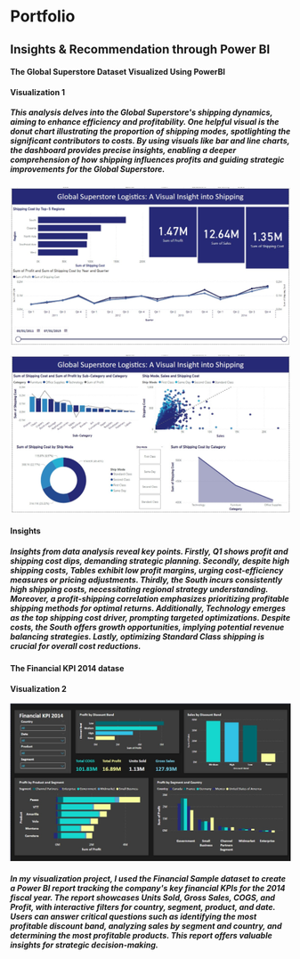 # Portfolio
## Insights & Recommendation through Power BI

#### The Global Superstore Dataset Visualized Using PowerBI
#### Visualization 1
##### This analysis delves into the Global Superstore's shipping dynamics, aiming to enhance efficiency and profitability. One helpful visual is the donut chart illustrating the proportion of shipping modes, spotlighting the significant contributors to costs. By using visuals like bar and line charts, the dashboard provides precise insights, enabling a deeper comprehension of how shipping influences profits and guiding strategic improvements for the Global Superstore.

![Global Super Store Logistics-Visual Insights into shipping_1](https://github.com/Akhila-PT/Portfolio/blob/main/PowerBI/GSS_Insights%20to%20Shipping_1.jpeg)


![Global Super Store Logistics-Visual Insights into shipping_2](https://github.com/Akhila-PT/Portfolio/blob/main/PowerBI/GSS_Insights%20to%20Shipping_2.jpeg)

#### Insights
##### Insights from data analysis reveal key points. Firstly, Q1 shows profit and shipping cost dips, demanding strategic planning. Secondly, despite high shipping costs, Tables exhibit low profit margins, urging cost-efficiency measures or pricing adjustments. Thirdly, the South incurs consistently high shipping costs, necessitating regional strategy understanding. Moreover, a profit-shipping correlation emphasizes prioritizing profitable shipping methods for optimal returns. Additionally, Technology emerges as the top shipping cost driver, prompting targeted optimizations. Despite costs, the South offers growth opportunities, implying potential revenue balancing strategies. Lastly, optimizing Standard Class shipping is crucial for overall cost reductions.


#### The Financial KPI 2014 datase
#### Visualization 2

![Financial KPI](https://github.com/Akhila-PT/Portfolio/blob/main/PowerBI/Financial_Visualisation.jpeg)

##### In my visualization project, I used the Financial Sample dataset to create a Power BI report tracking the company's key financial KPIs for the 2014 fiscal year. The report showcases Units Sold, Gross Sales, COGS, and Profit, with interactive filters for country, segment, product, and date. Users can answer critical questions such as identifying the most profitable discount band, analyzing sales by segment and country, and determining the most profitable products. This report offers valuable insights for strategic decision-making.
